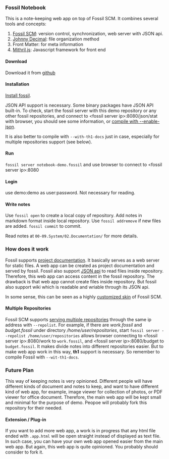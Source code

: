 ### Fossil Notebook ###

This is a note-keeping web app on top of Fossil SCM. It combines several tools and concepts:

1. [Fossil SCM](https://fossil-scm.org/): version control, synchronization, web server with JSON api.
2. [Johnny Decimal](https://johnnydecimal.com/): file organization method
3. Front Matter: for meta information
4. [Mithril.js](https://mithril.js.org/): Javascript framework for front end

#### Download ####

Download it from [github](https://github.com/rguiscard/fossil-notebook-demo/releases/tag/demo)

#### Installation ####

[Install fossil](https://fossil-scm.org/home/doc/trunk/www/build.wiki). 

JSON API support is necessary. Some binary packages have JSON API built-in. To check, start the fossil server with this demo repository or any other fossil repositories, and connect to \<fossil server ip\>:8080/json/stat with browser, you should see some information, or [compile with --enable-json](https://fossil-scm.org/home/doc/trunk/www/json-api/intro.md#builing).

It is also better to compile with `--with-th1-docs` just in case, especially for multiple repositories support (see below).

#### Run ####

`fossil server notebook-demo.fossil` and use browser to connect to \<fossil server ip\>:8080

#### Login ####

use demo:demo as user:password. Not necessary for reading.

#### Write notes ####

Use `fossil open` to create a local copy of repository. Add notes in markdown format inside local repository. Use `fossil addremove` if new files are added. `fossil commit` to commit. 

Read notes at `00-09.System/02.Documentation/` for more details.

### How does it work ###

Fossil supports [project documentation](https://www.fossil-scm.org/home/doc/trunk/www/embeddeddoc.wiki). It basically serves as a web server for static files. A web app can be created as project documentation and served by fossil. Fossil also support [JSON api](https://www.fossil-scm.org/home/doc/trunk/www/json-api/index.md) to read files inside repository. Therefore, this web app can access content in the fossil repository. The drawback is that web app cannot create files inside repository. But fossil also support wiki which is readable and wriable through its JSON api.

In some sense, this can be seen as a highly [customized skin](https://www.fossil-scm.org/home/doc/trunk/www/customskin.md) of Fossil SCM.

#### Multiple Repositories ####

Fossil SCM supports [serving multiple repositories](https://fossil-scm.org/home/help?cmd=server) through the same ip address with `--repolist`. For example, if there are _work.fossil_ and _budget.fossil_ under directory _/home/user/repositories_, start `fossil server --repolist /home/user/repositories` allows browser connecting to \<fossil server ip\>:8080/work to `work.fossil`, and \<fossil server ip\>:8080/budget to `budget.fossil`. It makes divide notes into different repositories easier. But to make web app work in this way, **th1** support is necessary. So remember to compile Fossil with `--wit-th1-docs`.

### Future Plan ###

This way of keeping notes is very opinioned. Different people will have different kinds of document and notes to keep, and want to have different kind of web app, for example, image viewer for collection of photos, or PDF viewer for office document. Therefore, the main web app will be kept small and minimal for the purpose of demo. Peopoe will probably fork this repository for their needed.

#### Extension / Plug-in ####

If you want to add more web app, a work is in progress that any html file ended with `.app.html` will be open straight instead of displayed as text file. In such case, you can have your own web app opened easier from the main web app. But again, this web app is quite opinioned. You probably should consider to fork it.
